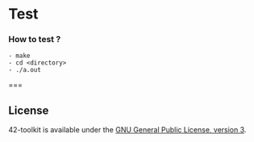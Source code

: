 Test
=======

### How to test ?

	- make
	- cd <directory>
	- ./a.out

===
## License

42-toolkit is available under the [GNU General Public License, version 3](LICENSE).
